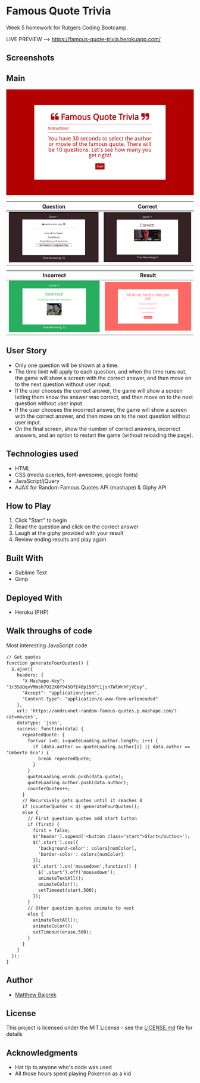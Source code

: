 # Famous Quote Trivia
Week 5 homework for Rutgers Coding Bootcamp.

LIVE PREVIEW --> https://famous-quote-trivia.herokuapp.com/

## Screenshots

Main
------
![Main Image](/readme_images/main.png?raw=true"main.png")

Question | Correct
-------------|--------
![Question Image](/readme_images/question.png?raw=true"question.png") | ![Correct Image](/readme_images/correct.png?raw=true"correct.png")

Incorrect | Result
-------------|--------
![Incorrect Image](/readme_images/incorrect.png?raw=true"incorrect.png") | ![Result Image](/readme_images/result.png?raw=true"result.png")

## User Story
* Only one question will be shown at a time.
* The time limit will apply to each question, and when the time runs out, the game will show a screen with the correct answer, and then move on to the next question without user input.
* If the user chooses the correct answer, the game will show a screen letting them know the answer was correct, and then move on to the next question without user input.
* If the user chooses the incorrect answer, the game will show a screen with the correct answer, and then move on to the next question without user input.
* On the final screen, show the number of correct answers, incorrect answers, and an option to restart the game (without reloading the page).

## Technologies used
- HTML
- CSS (media queries, font-awesome, google fonts)
- JavaScript/jQuery
- AJAX for Random Famous Quotes API (mashape) & Giphy API

## How to Play

1. Click "Start" to begin
2. Read the question and click on the correct answer
3. Laugh at the giphy provided with your result
4. Review ending results and play again

## Built With

* Sublime Text
* Gimp

## Deployed With

* Heroku (PHP)

## Walk throughs of code

Most interesting JavaScript code
```
// Get quotes
function generateFourQuotes() {
  $.ajax({
    headers: {
      "X-Mashape-Key": "1r3SUQqvVMmsh7OI2X0f945OfE46p150Pt1jsnTWlWnhFjVEoy",
      "Accept": "application/json",
      "Content-Type": "application/x-www-form-urlencoded"
    },
    url: 'https://andruxnet-random-famous-quotes.p.mashape.com/?cat=movies',
    dataType: 'json',
    success: function(data) {
      repeatedQuote: {
        for(var i=0; i<quoteLoading.author.length; i++) {
          if (data.author == quoteLoading.author[i] || data.author == 'Umberto Eco') {
            break repeatedQuote;
          }
        }
        quoteLoading.words.push(data.quote);
        quoteLoading.author.push(data.author);
        counterQuotes++;
      }
      // Recursively gets quotes until it reaches 4
      if (counterQuotes < 4) generateFourQuotes();
      else {
        // First question quotes add start button
        if (first) {
          first = false;
          $('header').append('<button class="start">Start</button>');
          $('.start').css({
            'background-color': colors[numColor],
            'border-color': colors[numColor]
          });
          $('.start').on('mousedown',function() {
            $('.start').off('mousedown');
            animateTextAll();
            animateColor();
            setTimeout(start,500);
          });
        }
        // Other question quotes animate to next
        else {
          animateTextAll();
          animateColor();
          setTimeout(erase,500);
        }
      }
    }
  });
}
```

## Author

* [Matthew Bajorek](https://www.linkedin.com/in/matthewbajorek)

## License

This project is licensed under the MIT License - see the [LICENSE.md](LICENSE.md) file for details

## Acknowledgments

* Hat tip to anyone who's code was used
* All those hours spent playing Pokemon as a kid